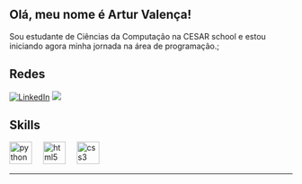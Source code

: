 ##  Olá, meu nome é Artur Valença!

Sou estudante de Ciências da Computação na CESAR school e estou iniciando agora minha jornada na área de programação.;

## Redes

[![LinkedIn](https://img.shields.io/badge/LinkedIn-0077B5?style=for-the-badge&logo=linkedin&logoColor=white)](https://www.linkedin.com/in/arturvalenca/)
<a href="mailto:arturvcrv@gmail.com"><img src="https://img.shields.io/badge/Gmail-D14836?style=for-the-badge&logo=gmail&logoColor=white"></a>

## Skills

<div align="left">
  <img src="https://cdn.jsdelivr.net/gh/devicons/devicon/icons/python/python-original.svg" height="40" alt="python logo"  />
  <img width="12" />
  <img src="https://cdn.jsdelivr.net/gh/devicons/devicon/icons/html5/html5-original.svg" height="40" alt="html5 logo"  />
  <img width="12" />
  <img src="https://cdn.jsdelivr.net/gh/devicons/devicon/icons/css3/css3-original.svg" height="40" alt="css3 logo"  />
  <img width="12" />
</div>

---

